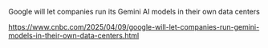 Google will let companies run its Gemini AI models in their own data centers

https://www.cnbc.com/2025/04/09/google-will-let-companies-run-gemini-models-in-their-own-data-centers.html